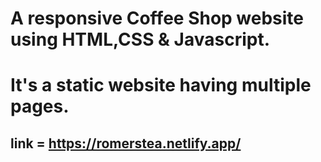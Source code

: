 # A responsive Coffee Shop website using HTML,CSS & Javascript.
# It's a static website having multiple pages.
## link = https://romerstea.netlify.app/
